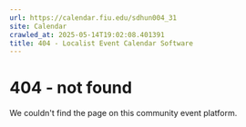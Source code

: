 ```yaml
---
url: https://calendar.fiu.edu/sdhun004_31
site: Calendar
crawled_at: 2025-05-14T19:02:08.401391
title: 404 - Localist Event Calendar Software
---
```


# 404 - not found
We couldn't find the page on this community event platform.
